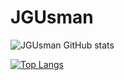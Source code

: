 # JGUsman
![JGUsman GitHub stats](https://github-readme-stats-git-masterrstaa-rickstaa.vercel.app/api?username=JGUsman007&show_icons=true&theme=tokyonight)

[![Top Langs](https://github-readme-stats.vercel.app/api/top-langs/?username=JGUsman007&&layout=compact&theme=tokyonight)](https://github.com/JGUsman007/JGUsman007)
